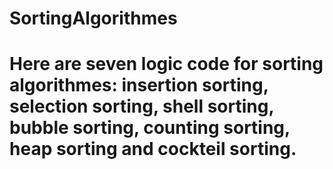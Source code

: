 # SortingAlgorithmes
# Here are seven logic code for sorting algorithmes: insertion sorting, selection sorting, shell sorting, bubble sorting, counting sorting, heap sorting and cockteil sorting.

